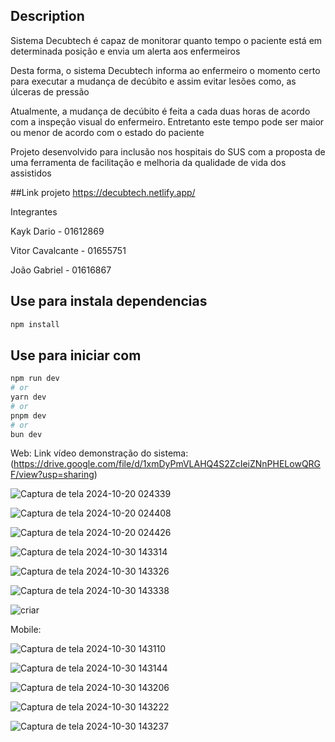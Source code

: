 ## Description

Sistema Decubtech é capaz de monitorar quanto tempo o paciente está em determinada posição e envia um alerta aos enfermeiros

Desta forma, o sistema Decubtech informa ao enfermeiro o momento certo para executar a mudança de decúbito e assim evitar lesões como, as úlceras de pressão

Atualmente, a mudança de decúbito é feita a cada duas horas de acordo com a inspeção visual do enfermeiro. Entretanto este tempo pode ser maior ou menor de acordo com o estado do paciente

Projeto desenvolvido para inclusão nos hospitais do SUS com a proposta de uma ferramenta de facilitação e melhoria da qualidade de vida dos assistidos

##Link projeto
https://decubtech.netlify.app/

Integrantes

Kayk Dario - 01612869

Vitor Cavalcante - 01655751

João Gabriel  - 01616867

## Use para instala dependencias
```bash
npm install
```

## Use para iniciar com
```bash
npm run dev
# or
yarn dev
# or
pnpm dev
# or
bun dev
```

 Web:
Link vídeo demonstração do sistema: (https://drive.google.com/file/d/1xmDyPmVLAHQ4S2ZcIeiZNnPHELowQRGF/view?usp=sharing) 
 
![Captura de tela 2024-10-20 024339](https://github.com/user-attachments/assets/b5d941f9-d756-4d54-9ccd-a1a3a5785022)

![Captura de tela 2024-10-20 024408](https://github.com/user-attachments/assets/27c0291d-1483-4aa5-93a2-0c1dda08b852)

![Captura de tela 2024-10-20 024426](https://github.com/user-attachments/assets/83514ff6-08c4-4c04-be04-2c719fe961c7)

![Captura de tela 2024-10-30 143314](https://github.com/user-attachments/assets/9bb7f0c9-242f-47be-a6d2-6931e19a467f)

![Captura de tela 2024-10-30 143326](https://github.com/user-attachments/assets/63e7cbb8-0a23-476f-a19e-f9ab30c663bf)

![Captura de tela 2024-10-30 143338](https://github.com/user-attachments/assets/5b33964f-b890-41d0-82a4-d62edbf1ca22)

![criar](https://github.com/user-attachments/assets/d1abcd76-6f94-4ae7-bb2e-d7da6b1ea5d4)

Mobile:

![Captura de tela 2024-10-30 143110](https://github.com/user-attachments/assets/8bda7c46-d36c-4552-9d45-24213a86aca0)

![Captura de tela 2024-10-30 143144](https://github.com/user-attachments/assets/5de52488-5592-482a-b153-f494041c1c91)

![Captura de tela 2024-10-30 143206](https://github.com/user-attachments/assets/0420cd82-662f-487d-955a-05cb0efce64f)

![Captura de tela 2024-10-30 143222](https://github.com/user-attachments/assets/08ed1154-b403-4eea-ba89-e4d8d7f7644b)

![Captura de tela 2024-10-30 143237](https://github.com/user-attachments/assets/4ba7ab18-f211-424d-b27d-223e19441d95)




